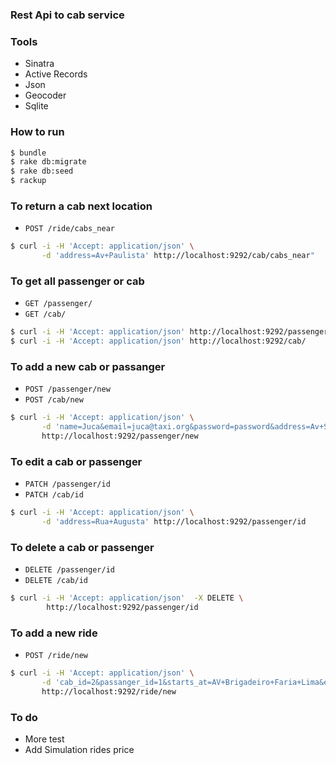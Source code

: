 ### Rest Api to cab service

### Tools
- Sinatra
- Active Records
- Json
- Geocoder
- Sqlite

### How to run

```bash
$ bundle
$ rake db:migrate
$ rake db:seed
$ rackup
```

### To return a cab next location
- `POST /ride/cabs_near`

```bash
$ curl -i -H 'Accept: application/json' \
       -d 'address=Av+Paulista' http://localhost:9292/cab/cabs_near"
```


### To get all passenger or cab
- `GET /passenger/`
- `GET /cab/`

```bash
$ curl -i -H 'Accept: application/json' http://localhost:9292/passenger/
$ curl -i -H 'Accept: application/json' http://localhost:9292/cab/

```

### To add a new cab or passanger
- `POST /passenger/new`
- `POST /cab/new`

```bash
$ curl -i -H 'Accept: application/json' \
       -d 'name=Juca&email=juca@taxi.org&password=password&address=Av+São+João' \
       http://localhost:9292/passenger/new
```

### To edit a cab or passenger
- `PATCH /passenger/id`
- `PATCH /cab/id`

```bash
$ curl -i -H 'Accept: application/json' \
       -d 'address=Rua+Augusta' http://localhost:9292/passenger/id
```


### To delete a cab or passenger
- `DELETE /passenger/id`
- `DELETE /cab/id`

```bash
$ curl -i -H 'Accept: application/json'  -X DELETE \
        http://localhost:9292/passenger/id
```


### To add a new ride
- `POST /ride/new`

```bash
$ curl -i -H 'Accept: application/json' \
       -d 'cab_id=2&passanger_id=1&starts_at=AV+Brigadeiro+Faria+Lima&ends_at=Av+São+João' \
       http://localhost:9292/ride/new
```
### To do
- More test
- Add Simulation rides price